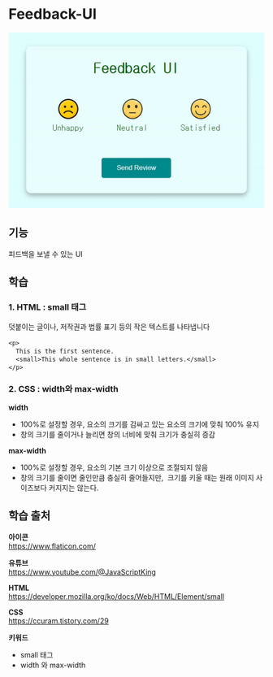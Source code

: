 # Feedback-UI
<img src="./image.gif">

## 기능  
피드백을 보낼 수 있는 UI 

## 학습 
### 1. HTML : small 태그  
덧붙이는 글이나, 저작권과 법률 표기 등의 작은 텍스트를 나타냅니다 

```
<p>
  This is the first sentence.
  <small>This whole sentence is in small letters.</small>
</p>
```

### 2. CSS : width와 max-width  
__width__  
- 100%로 설정할 경우, 요소의 크기를 감싸고 있는 요소의 크기에 맞춰 100% 유지  
- 창의 크기를 줄이거나 늘리면 창의 너비에 맞춰 크기가 충실히 증감


__max-width__  
- 100%로 설정할 경우, 요소의 기본 크기 이상으로 조절되지 않음
-  창의 크기를 줄이면 줄인만큼 충실히 줄어들지만,  크기를 키울 때는 원래 이미지 사이즈보다 커지지는 않는다.

## 학습 출처  
**아이콘**  
https://www.flaticon.com/  

**유튜브**  
https://www.youtube.com/@JavaScriptKing   

**HTML**  
https://developer.mozilla.org/ko/docs/Web/HTML/Element/small

**CSS**  
https://ccuram.tistory.com/29  

**키워드**  
- small 태그  
- width 와 max-width  
